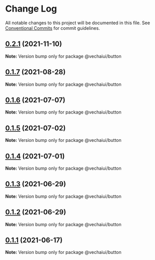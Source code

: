 # Change Log

All notable changes to this project will be documented in this file.
See [Conventional Commits](https://conventionalcommits.org) for commit guidelines.

## [0.2.1](https://github.com/vechai/vechaiui/compare/@vechaiui/button@0.1.7...@vechaiui/button@0.2.1) (2021-11-10)

**Note:** Version bump only for package @vechaiui/button





## [0.1.7](https://github.com/vechai/vechaiui/compare/@vechaiui/button@0.1.6...@vechaiui/button@0.1.7) (2021-08-28)

**Note:** Version bump only for package @vechaiui/button





## [0.1.6](https://github.com/vechai/vechaiui/compare/@vechaiui/button@0.1.5...@vechaiui/button@0.1.6) (2021-07-07)

**Note:** Version bump only for package @vechaiui/button





## [0.1.5](https://github.com/vechai/vechaiui/compare/@vechaiui/button@0.1.4...@vechaiui/button@0.1.5) (2021-07-02)

**Note:** Version bump only for package @vechaiui/button





## [0.1.4](https://github.com/vechai/vechaiui/compare/@vechaiui/button@0.1.3...@vechaiui/button@0.1.4) (2021-07-01)

**Note:** Version bump only for package @vechaiui/button





## [0.1.3](https://github.com/vechai/vechaiui/compare/@vechaiui/button@0.1.2...@vechaiui/button@0.1.3) (2021-06-29)

**Note:** Version bump only for package @vechaiui/button





## [0.1.2](https://github.com/vechai/vechaiui/compare/@vechaiui/button@0.1.1...@vechaiui/button@0.1.2) (2021-06-29)

**Note:** Version bump only for package @vechaiui/button





## [0.1.1](https://github.com/vechai/vechaiui/compare/@vechaiui/button@0.1.0...@vechaiui/button@0.1.1) (2021-06-17)

**Note:** Version bump only for package @vechaiui/button
